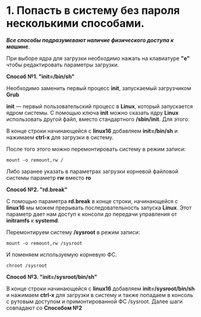 # 1. Попасть в систему без пароля несколькими способами.

***Все способы подразумевают наличие физического доступа к машине***.

При выборе ядра для загрузки необходимо нажать на клавиатуре **"e"** чтобы редактировать параметры загрузки.

**Способ №1. "init=/bin/sh"**

Необходимо заменить первый процесс **init**, запускаемый загрузчиком **Grub**

**init** — первый пользовательский процесс в **Linux**, который запускается ядром системы. С помощью ключа **init** можно сказать ядру **Linux** использовать другой файл, вместо стандартного **/sbin/init**. Для этого:

В конце строки начинающейся с **linux16** добавляем **init=/bin/sh** и нажимаем **сtrl-x** для загрузки в систему.

После того этого можно перемонтировать систему в режим записи:

```mount -o remount,rw /```

Либо заранее указать в параметрах загрузки корневой файловой системы параметр **rw** вместо **ro**

**Способ №2. "rd.break"**

С помощью параметра **rd.break** в конце строки, начинающейся с **linux16** мы можем прерывать последовательность запуска **Linux**. Этот параметр дает нам доступ к консоли до передачи управления от **initramfs** к **systemd**.

Перемонтируем систему **/sysroot** в режим записи:

```mount -o remount,rw /sysroot```

И поменяем используемую корневую ФС.

```chroot /sysroot```


**Способ №3. "init=/sysroot/bin/sh"**

В конце строки начинающейся с **linux16** добавляем **init=/sysroot/bin/sh** и нажимаем **сtrl-x** для загрузки в систему и также попадаем в консоль с рутовым доступом и примонтированной ФС /sysroot. Далее шаги совпадают со **Способом №2**
